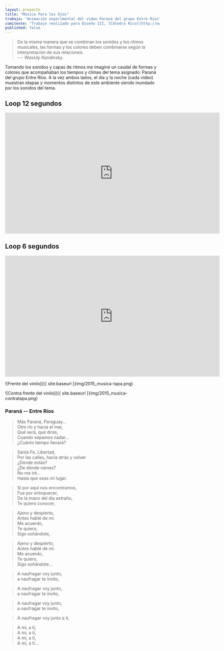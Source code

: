 ```yaml
---
layout: proyecto
title: "Música Para los Ojos"
trabajo: "Animación experimental del video Paraná del grupo Entre Ríos"
comitente: "Trabajo realizado para Diseño III, [Cátedra Rico](http://www.catedrarico.com.ar), FADU--UBA."
published: false
---
```


> De la misma manera que se combinan los sonidos y los ritmos musicales, las formas y los colores deben combinarse según la interpretación de sus relaciones.  
> --- <cite>Wassily Kandinsky</cite>.
 
Tomando los sonidos y capas de ritmos me imaginé un caudal de formas y colores que acompañaban los tiempos y climas del tema asignado: Paraná del grupo Entre Ríos.
A la vez ambos lados, el día y la noche (cada video) muestran etapas y momentos distintos de este ambiente siendo inundado por los sonidos del tema.

## Loop 12 segundos
<iframe src="https://player.vimeo.com/video/127843727?title=0&byline=0&portrait=0" width="700" height="394" frameborder="0" webkitallowfullscreen mozallowfullscreen allowfullscreen></iframe>

## Loop 6 segundos
<iframe src="https://player.vimeo.com/video/127831602?title=0&byline=0&portrait=0" width="700" height="394" frameborder="0" webkitallowfullscreen mozallowfullscreen allowfullscreen></iframe>

![Frente del vinilo]({{ site.baseurl }}img/2015_musica-tapa.png)

![Contra frente del vinilo]({{ site.baseurl }}img/2015_musica-contratapa.png)

### Paraná -- Entre Ríos
 
> Más Paraná, Paraguay…  
Otro río y hacia el mar,  
Qué será, qué dirás,  
Cuando sepamos nadar…  
¿Cuánto tiempo llevará?  
 
> Santa Fe, Libertad,  
Por las calles, hacia atrás y volver  
¿Dónde estás?  
¿De dónde vienes?  
No me iré…  
Hasta que seas mi lugar.  
 
> Si por aquí nos encontramos,  
Fue por enloquecer,  
De la mano del día extraño,  
Te quiero conocer,  
 
> Ajeno y despierto,  
Antes hablé de mi.  
Me acuerdo,  
Te quiero,  
Sigo soñándote,  
 
> Ajeno y despierto,  
Antes hablé de mi.  
Me acuerdo,  
Te quiero,  
Sigo soñándote…  
 
> A naufragar voy junto,  
a naufragar te invito,  
 
> A naufragar voy junto,  
a naufragar te invito,  
 
> A naufragar voy junto,  
a naufragar te invito,  
 
> A naufragar voy junto a ti,  
 
> A mi, a ti,  
A mi, a ti,  
A mi, a ti,  
A mi, a ti…
